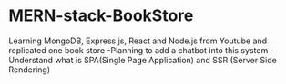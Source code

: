 # MERN-stack-BookStore
Learning MongoDB, Express.js, React and Node.js from Youtube and replicated one book store
-Planning to add a chatbot into this system
-Understand what is SPA(Single Page Application) and SSR (Server Side Rendering)

